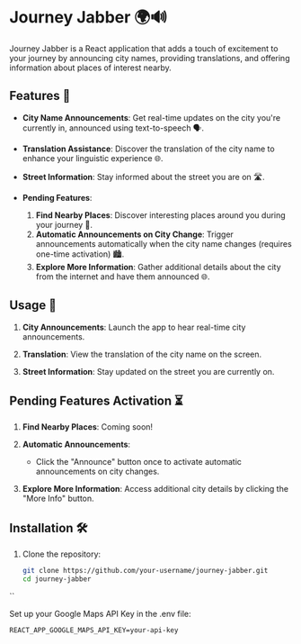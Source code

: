 # Journey Jabber 🌍🔊

Journey Jabber is a React application that adds a touch of excitement to your journey by announcing city names, providing translations, and offering information about places of interest nearby.

## Features 🚀

- **City Name Announcements**: Get real-time updates on the city you're currently in, announced using text-to-speech 🗣️.

- **Translation Assistance**: Discover the translation of the city name to enhance your linguistic experience 🌐.

- **Street Information**: Stay informed about the street you are on 🛣️.

- **Pending Features**:
  1. **Find Nearby Places**: Discover interesting places around you during your journey 📍.
  2. **Automatic Announcements on City Change**: Trigger announcements automatically when the city name changes (requires one-time activation) 🏙️.
  3. **Explore More Information**: Gather additional details about the city from the internet and have them announced 🌐.

## Usage 🎉

1. **City Announcements**: Launch the app to hear real-time city announcements.

2. **Translation**: View the translation of the city name on the screen.

3. **Street Information**: Stay updated on the street you are currently on.

## Pending Features Activation ⏳

1. **Find Nearby Places**: Coming soon!

2. **Automatic Announcements**:
   - Click the "Announce" button once to activate automatic announcements on city changes.

3. **Explore More Information**: Access additional city details by clicking the "More Info" button.

## Installation 🛠️

1. Clone the repository:
   ```bash
   git clone https://github.com/your-username/journey-jabber.git
   cd journey-jabber
``

Set up your Google Maps API Key in the .env file:
```
REACT_APP_GOOGLE_MAPS_API_KEY=your-api-key
```
